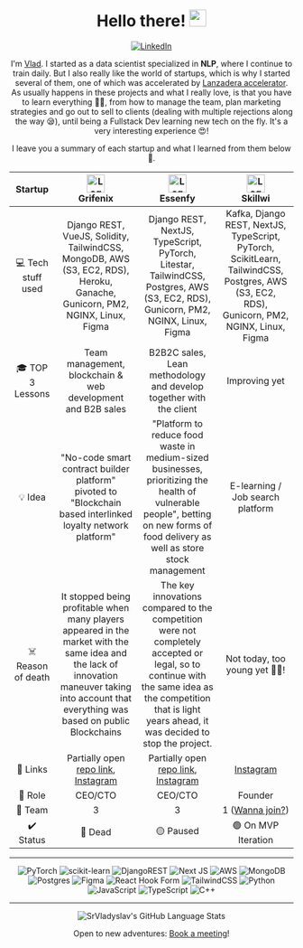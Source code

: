 <div align="center">
  
# Hello there! <img src="https://media.giphy.com/media/hvRJCLFzcasrR4ia7z/giphy.gif" width="30px"> 

[![LinkedIn](https://img.shields.io/badge/LinkedIn-%230077B5.svg?&style=for-the-badge&logo=linkedin&logoColor=white)](https://www.linkedin.com/in/vladyslav-mazurkevych/)

I'm [Vlad](https://calendar.app.google/XwG6bWVp37iRzuL36). I started as a data scientist specialized in **NLP**, where I continue to train daily. But I also really like the world of startups, which is why I started several of them, one of which was accelerated by [Lanzadera accelerator](https://lanzadera.es/). As usually happens in these projects and what I really love, is that you have to learn everything 🙆‍♂️, from how to manage the team, plan marketing strategies and go out to sell to clients (dealing with multiple rejections along the way 😪), until being a Fullstack Dev learning new tech on the fly. It's a very interesting experience 😍!

I leave you a summary of each startup and what I learned from them below 🧐.

| Startup | <div style="height:32px;"><img src="https://grifenix-com.github.io/G-Images/branding/logo_cube_blue.svg" alt="Logo" style="height:32px;"></div> Grifenix | <div style="height:32px;"><img src="https://essenfy.github.io/essenfy-lib/logos/svg/e_logo_green_s.svg" alt="Logo" style="height:32px;"></div>Essenfy | <div style="height:32px;"><img src="https://skillwi.vlamaz.com/branding/skillwi_logo_yellow.svg" alt="Logo" style="height:32px;"></div>Skillwi |
| :---: | :---: | :---: | :---: |
| 💻 Tech stuff used | Django REST, VueJS, Solidity, TailwindCSS, MongoDB, AWS (S3, EC2, RDS), Heroku, Ganache, Gunicorn, PM2, NGINX, Linux, Figma | Django REST, NextJS, TypeScript, PyTorch, Litestar, TailwindCSS, Postgres, AWS (S3, EC2, RDS), Gunicorn, PM2, NGINX, Linux, Figma | Kafka, Django REST, NextJS, TypeScript, PyTorch, ScikitLearn, TailwindCSS, Postgres, AWS (S3, EC2, RDS), Gunicorn, PM2, NGINX, Linux, Figma |
| 🎓 TOP 3 Lessons | Team management, blockchain & web development and B2B sales | B2B2C sales, Lean methodology and develop together with the client | Improving yet |
| 💡 Idea | "No-code smart contract builder platform" pivoted to "Blockchain based interlinked loyalty network platform" | "Platform to reduce food waste in medium-sized businesses, prioritizing the health of vulnerable people", betting on new forms of food delivery as well as store stock management | E-learning / Job search platform |
| ☠️ Reason of death | It stopped being profitable when many players appeared in the market with the same idea and the lack of innovation maneuver taking into account that everything was based on public Blockchains | The key innovations compared to the competition were not completely accepted or legal, so to continue with the same idea as the competition that is light years ahead, it was decided to stop the project. | Not today, too young yet 👶🏼! |
| 🔗 Links | Partially open [repo link](https://github.com/Grifenix-com), [Instagram](https://www.instagram.com/grifenix/) | Partially open [repo link](https://github.com/Essenfy), [Instagram](https://www.instagram.com/essenfy) | [Instagram](https://www.instagram.com/skillwi.es/) |
| 💼 Role | CEO/CTO | CEO/CTO | Founder |
| 🧪 Team | 3 | 3 | 1 ([Wanna join?](https://www.linkedin.com/in/vladyslav-mazurkevych/)) |
| ✔️ Status | 🔴 Dead | 🟡 Paused | 🟢 On MVP Iteration |

---

![PyTorch](https://img.shields.io/badge/PyTorch-%23EE4C2C.svg?style=for-the-badge&logo=PyTorch&logoColor=white) ![scikit-learn](https://img.shields.io/badge/scikit--learn-%23F7931E.svg?style=for-the-badge&logo=scikit-learn&logoColor=white) ![DjangoREST](https://img.shields.io/badge/DJANGO-REST-ff1709?style=for-the-badge&logo=django&logoColor=white&color=ff1709&labelColor=gray) ![Next JS](https://img.shields.io/badge/Next-black?style=for-the-badge&logo=next.js&logoColor=white) ![AWS](https://img.shields.io/badge/AWS-%23FF9900.svg?style=for-the-badge&logo=amazon-aws&logoColor=white) 	![MongoDB](https://img.shields.io/badge/MongoDB-%234ea94b.svg?style=for-the-badge&logo=mongodb&logoColor=white) 	![Postgres](https://img.shields.io/badge/postgres-%23316192.svg?style=for-the-badge&logo=postgresql&logoColor=white) ![Figma](https://img.shields.io/badge/figma-%23F24E1E.svg?style=for-the-badge&logo=figma&logoColor=white) ![React Hook Form](https://img.shields.io/badge/React%20Hook%20Form-%23EC5990.svg?style=for-the-badge&logo=reacthookform&logoColor=white) ![TailwindCSS](https://img.shields.io/badge/tailwindcss-%2338B2AC.svg?style=for-the-badge&logo=tailwind-css&logoColor=white) ![Python](https://img.shields.io/badge/python-3670A0?style=for-the-badge&logo=python&logoColor=ffdd54) ![JavaScript](https://img.shields.io/badge/javascript-%23323330.svg?style=for-the-badge&logo=javascript&logoColor=%23F7DF1E) ![TypeScript](https://img.shields.io/badge/typescript-%23007ACC.svg?style=for-the-badge&logo=typescript&logoColor=white) ![C++](https://img.shields.io/badge/c++-%2300599C.svg?style=for-the-badge&logo=c%2B%2B&logoColor=white)

---

![SrVladyslav's GitHub Language Stats](https://github-readme-stats.vercel.app/api/top-langs/?username=SrVladyslav&layout=compact&theme=highcontrast&hide=MATLAB,CSS,Mathematica,ASL,PHP)

Open to new adventures: [Book a meeting](https://calendar.app.google/XwG6bWVp37iRzuL36)!

</div>







<!--
[![Linkedin Badge](https://img.shields.io/badge/-LinkedIn-0e76a8?style=flat-square&logo=Linkedin&logoColor=white)](https://www.linkedin.com/in/vladyslav-mazurkevych/)
&nbsp; ![](https://visitor-badge.glitch.me/badge?page_id=SrVladyslav.SrVladyslav)
![Vlad's GitHub stats](https://github-readme-stats.vercel.app/api?username=SrVladyslav&count_private=true&show_icons=true&theme=radical)

**SrVladyslav/SrVladyslav** is a ✨ _special_ ✨ repository because its `README.md` (this file) appears on your GitHub profile.

Here are some ideas to get you started:

- 🔭 I’m currently working on ...
- 🌱 I’m currently learning ...
- 👯 I’m looking to collaborate on ...
- 🤔 I’m looking for help with ...
- 💬 Ask me about ...
- 📫 How to reach me: ...
- 😄 Pronouns: ...
- ⚡ Fun fact: ...
-->
